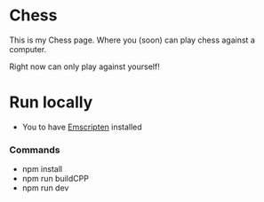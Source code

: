 # Chess

This is my Chess page.
Where you (soon) can play chess against a computer.

Right now can only play against yourself!

# Run locally

- You to have [Emscripten](https://emscripten.org/) installed

### Commands

- npm install
- npm run buildCPP
- npm run dev
